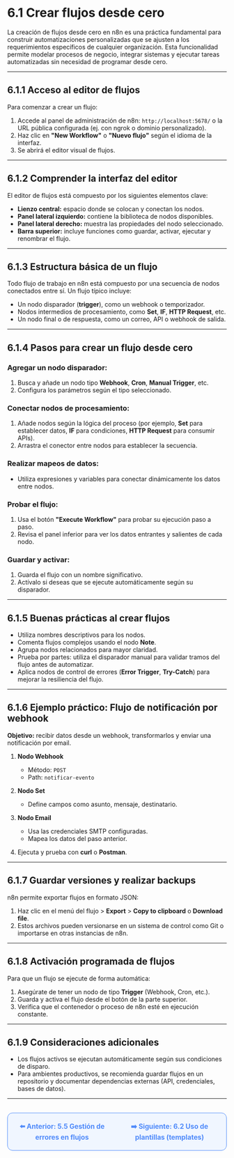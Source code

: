 # 6.1 Crear flujos desde cero

La creación de flujos desde cero en n8n es una práctica fundamental para construir automatizaciones personalizadas que se ajusten a los requerimientos específicos de cualquier organización. Esta funcionalidad permite modelar procesos de negocio, integrar sistemas y ejecutar tareas automatizadas sin necesidad de programar desde cero.

---

## 6.1.1 Acceso al editor de flujos

Para comenzar a crear un flujo:

1. Accede al panel de administración de n8n: `http://localhost:5678/` o la URL pública configurada (ej. con ngrok o dominio personalizado).
2. Haz clic en **"New Workflow"** o **"Nuevo flujo"** según el idioma de la interfaz.
3. Se abrirá el editor visual de flujos.

---

## 6.1.2 Comprender la interfaz del editor

El editor de flujos está compuesto por los siguientes elementos clave:

- **Lienzo central:** espacio donde se colocan y conectan los nodos.
- **Panel lateral izquierdo:** contiene la biblioteca de nodos disponibles.
- **Panel lateral derecho:** muestra las propiedades del nodo seleccionado.
- **Barra superior:** incluye funciones como guardar, activar, ejecutar y renombrar el flujo.

---

## 6.1.3 Estructura básica de un flujo

Todo flujo de trabajo en n8n está compuesto por una secuencia de nodos conectados entre sí. Un flujo típico incluye:

- Un nodo disparador (**trigger**), como un webhook o temporizador.
- Nodos intermedios de procesamiento, como **Set**, **IF**, **HTTP Request**, etc.
- Un nodo final o de respuesta, como un correo, API o webhook de salida.

---

## 6.1.4 Pasos para crear un flujo desde cero

### Agregar un nodo disparador:

1. Busca y añade un nodo tipo **Webhook**, **Cron**, **Manual Trigger**, etc.
2. Configura los parámetros según el tipo seleccionado.

### Conectar nodos de procesamiento:

1. Añade nodos según la lógica del proceso (por ejemplo, **Set** para establecer datos, **IF** para condiciones, **HTTP Request** para consumir APIs).
2. Arrastra el conector entre nodos para establecer la secuencia.

### Realizar mapeos de datos:

- Utiliza expresiones y variables para conectar dinámicamente los datos entre nodos.

### Probar el flujo:

1. Usa el botón **"Execute Workflow"** para probar su ejecución paso a paso.
2. Revisa el panel inferior para ver los datos entrantes y salientes de cada nodo.

### Guardar y activar:

1. Guarda el flujo con un nombre significativo.
2. Actívalo si deseas que se ejecute automáticamente según su disparador.

---

## 6.1.5 Buenas prácticas al crear flujos

- Utiliza nombres descriptivos para los nodos.
- Comenta flujos complejos usando el nodo **Note**.
- Agrupa nodos relacionados para mayor claridad.
- Prueba por partes: utiliza el disparador manual para validar tramos del flujo antes de automatizar.
- Aplica nodos de control de errores (**Error Trigger**, **Try-Catch**) para mejorar la resiliencia del flujo.

---

## 6.1.6 Ejemplo práctico: Flujo de notificación por webhook

**Objetivo:** recibir datos desde un webhook, transformarlos y enviar una notificación por email.

1. **Nodo Webhook**
   - Método: `POST`
   - Path: `notificar-evento`

2. **Nodo Set**
   - Define campos como asunto, mensaje, destinatario.

3. **Nodo Email**
   - Usa las credenciales SMTP configuradas.
   - Mapea los datos del paso anterior.

4. Ejecuta y prueba con **curl** o **Postman**.

---

## 6.1.7 Guardar versiones y realizar backups

n8n permite exportar flujos en formato JSON:

1. Haz clic en el menú del flujo > **Export** > **Copy to clipboard** o **Download file**.
2. Estos archivos pueden versionarse en un sistema de control como Git o importarse en otras instancias de n8n.

---

## 6.1.8 Activación programada de flujos

Para que un flujo se ejecute de forma automática:

1. Asegúrate de tener un nodo de tipo **Trigger** (Webhook, Cron, etc.).
2. Guarda y activa el flujo desde el botón de la parte superior.
3. Verifica que el contenedor o proceso de n8n esté en ejecución constante.

---

## 6.1.9 Consideraciones adicionales

- Los flujos activos se ejecutan automáticamente según sus condiciones de disparo.
- Para ambientes productivos, se recomienda guardar flujos en un repositorio y documentar dependencias externas (API, credenciales, bases de datos).

---

<div align="center" style="border: 1px solid #4F8AFA; border-radius: 12px; padding: 20px; background: #f0f6ff; margin-top: 32px; display: flex; justify-content: center; gap: 32px;">
  <a href="../Estructura-y-Uso-de-la-Interfaz/5.5.%20Gestión%20de%20errores%20en%20flujos.md" style="text-decoration:none; font-weight: bold; color: #4F8AFA; font-size: 1.1em;">⬅️ Anterior: 5.5 Gestión de errores en flujos</a>
  <a href="6.2.%20Uso%20de%20plantillas%20(templates).md" style="text-decoration:none; font-weight: bold; color: #4F8AFA; font-size: 1.1em;">➡️ Siguiente: 6.2 Uso de plantillas (templates)</a>
</div>